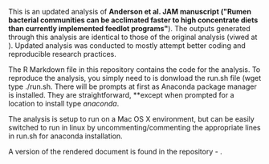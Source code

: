 This is an updated analysis of **Anderson et al. JAM manuscript ("Rumen bacterial communities can be acclimated faster to high concentrate diets than currently implemented feedlot programs"**). The outputs generated through this analysis are identical to those of the original analysis (viwed at <insert>). Updated analysis was conducted to mostly attempt better coding and reproducible research practices.

The R Markdown file in this repository contains the code for the analysis. To reproduce the analysis, you simply need to is donwload the run.sh file (wget type ./run.sh. There will be prompts at first as Anaconda package manager is installed. They are straightforward, **except when prompted for a location to install type *anaconda*.

The analysis is setup to run on a Mac OS X environment, but can be easily switched to run in linux by uncommenting/commenting the appropriate lines in run.sh for anaconda installation.

A version of the rendered document is found in the repository - <insert>.